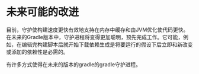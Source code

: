 # 未来可能的改进

目前，守护使构建速度更快有效地支持在内存中缓存和由JVM优化使代码更快。在未来的Gradle版本中，守护进程将变得更加聪明，预先完成工作。它可能，例如，在编辑完构建脚本后就开始下载依赖生成是将要运行的假设下后立即和新改变或添加的依赖性是必需的。

有许多方式使得在未来的版本的gradle的gradle守护进程。



